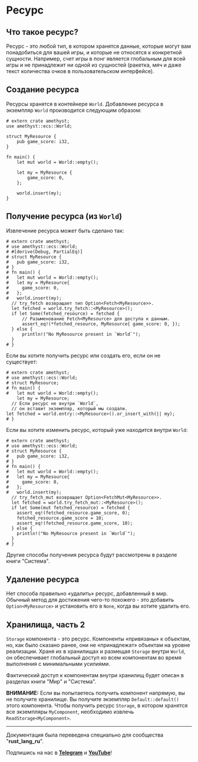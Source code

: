 # Ресурс

## Что такое ресурс?

Ресурс - это любой тип, в котором хранятся данные, которые могут вам понадобиться для вашей игры, и которые не относятся к конкретной сущности. Например, счет игры в понг является глобальным для всей игры и не принадлежит ни одной из сущностей (ракетка, мяч и даже текст количества очков в пользовательском интерфейсе).

## Создание ресурса

Ресурсы хранятся в контейнере `World`. Добавление ресурса в экземпляр `World` производится следующим образом:

```rust,edition2018,no_run,noplaypen
# extern crate amethyst;
use amethyst::ecs::World;

struct MyResource {
    pub game_score: i32,
}

fn main() {
    let mut world = World::empty();

    let my = MyResource {
        game_score: 0,
    };

    world.insert(my);
}
```

## Получение ресурса (из `World`)

Извлечение ресурса может быть сделано так:

```rust,edition2018,no_run,noplaypen
# extern crate amethyst;
# use amethyst::ecs::World;
# #[derive(Debug, PartialEq)]
# struct MyResource {
#   pub game_score: i32,
# }
# fn main() {
#   let mut world = World::empty();
#   let my = MyResource{
#     game_score: 0,
#   };
#   world.insert(my);
  // try_fetch возвращает тип Option<Fetch<MyResource>>.
  let fetched = world.try_fetch::<MyResource>();
  if let Some(fetched_resource) = fetched {
      // Разыменование Fetch<MyResource> для доступа к данным.
      assert_eq!(*fetched_resource, MyResource{ game_score: 0, });
  } else {
      println!("No MyResource present in `World`");
  }
# }
```

Если вы хотите получить ресурс или создать его, если он не существует:

```rust,edition2018,no_run,noplaypen
# extern crate amethyst;
# use amethyst::ecs::World;
# struct MyResource;
# fn main() {
#   let mut world = World::empty();
    let my = MyResource;
  // Если ресурс не внутри `World`,
  // он вставит экземпляр, который мы создали.
let fetched = world.entry::<MyResource>().or_insert_with(|| my);
# }
```

Если вы хотите изменить ресурс, который уже находится внутри `World`:

```rust,edition2018,no_run,noplaypen
# extern crate amethyst;
# use amethyst::ecs::World;
# struct MyResource {
#   pub game_score: i32,
# }
# fn main() {
#   let mut world = World::empty();
#   let my = MyResource{
#     game_score: 0,
#   };
#   world.insert(my);
  // try_fetch_mut возвращает Option<FetchMut<MyResource>>.
  let fetched = world.try_fetch_mut::<MyResource>();
  if let Some(mut fetched_resource) = fetched {
    assert_eq!(fetched_resource.game_score, 0);
    fetched_resource.game_score = 10;
    assert_eq!(fetched_resource.game_score, 10);
  } else {
    println!("No MyResource present in `World`");
  }
# }
```

Другие способы получения ресурса будут рассмотрены в разделе книги "Система".

## Удаление ресурса

Нет способа правильно «удалить» ресурс, добавленный в мир. Обычный метод для достижения чего-то похожего - это добавить `Option<MyResource>` и установить его в `None`, когда вы хотите удалить его.

## Хранилища, часть 2

`Storage` компонента - это ресурс. Компоненты «привязаны» к объектам, но, как было сказано ранее, они не «принадлежат» объектам на уровне реализации. Храня их в хранилищах и размещая `Storage` внутри `World`, он обеспечивает глобальный доступ ко всем компонентам во время выполнения с минимальными усилиями.

Фактический доступ к компонентам внутри хранилищ будет описан в разделах книги "Мир" и "Система".

**ВНИМАНИЕ:** Если вы попытаетесь получить компонент напрямую, вы не получите хранилище. Вы получите экземпляр `Default::default()` этого компонента. Чтобы получить ресурс `Storage`, в котором хранятся все экземпляры `MyComponent`, необходимо извлечь `ReadStorage<MyComponent>`.

---

Документация была переведена специально для сообщества "**rust_lang_ru**".

Подпишись на нас в **[Telegram][telegram]** и **[YouTube][youtube]**!

[telegram]: http://tlinks.run/rust_lang_ru
[youtube]: https://www.youtube.com/channel/UCu413rnSfuSSOR3OsIThlZA

